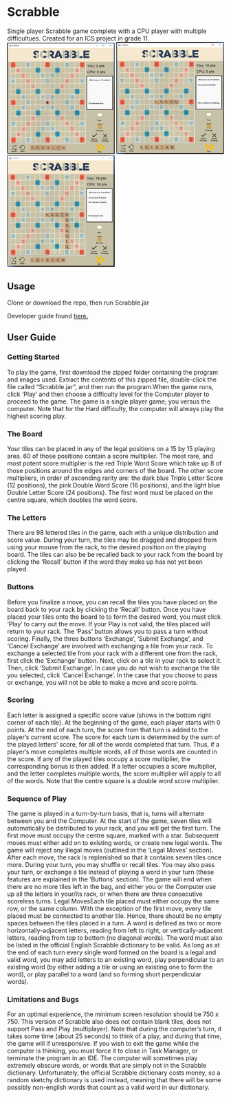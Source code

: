 # Scrabble
 Single player Scrabble game complete with a CPU player with multiple difficultues.
 Created for an ICS project in grade 11. 
 <img src = "images/sample_1.png" width = 250> <img src = "images/sample_2.png" width = 250> <img src = "images/sample_3.png" width = 250>
 
 ## Usage
 Clone or download the repo, then run Scrabble.jar
 
 Developer guide found [here.](https://docs.google.com/document/d/1t2rW5CoKK5A7XOS7FrIgK37NX_cXJJmIM9Lxq-ZIHJ4/edit?usp=sharing)

## User Guide 
### Getting Started

To play the game, first download the zipped folder containing the program and images used. Extract the contents of this zipped file, double-click the file called “Scrabble.jar”, and then run the program.When the game runs, click ‘Play’ and then choose a difficulty level for the Computer player to proceed to the game. The game is a single player game; you versus the computer. Note that for the Hard difficulty, the computer will always play the highest scoring play.  

### The Board

Your tiles can be placed in any of the legal positions on a 15 by 15 playing area. 60 of those positions contain a score multiplier. The most rare, and most potent score multiplier is the red Triple Word Score which take up 8 of those positions around the edges and corners of the board. The other score multipliers, in order of ascending rarity are: the dark blue Triple Letter Score (12 positions), the pink Double Word Score (16 positions), and the light blue Double Letter Score (24 positions). The first word must be placed on the centre square, which doubles the word score.

### The Letters

There are 98 lettered tiles in the game, each with a unique distribution and score value. During your turn, the tiles may be dragged and dropped from using your mouse from the rack, to the desired position on the playing board. The tiles can also be be recalled back to your rack from the board by clicking the ‘Recall’ button if the word they make up has not yet been played. 

### Buttons

Before you finalize a move, you can recall the tiles you have placed on the board back to your rack by clicking the ‘Recall’ button. Once you have placed your tiles onto the board to to form the desired word, you must click ‘Play’ to carry out the move. If your Play is not valid, the tiles placed will return to your rack. The ‘Pass’ button allows you to pass a turn without scoring. Finally, the three buttons ‘Exchange’, ‘Submit Exchange’, and ‘Cancel Exchange’ are involved with exchanging a tile from your rack. To exchange a selected tile from your rack with a different one from the rack, first click the ‘Exchange’ button. Next, click on a tile in your rack to select it. Then, click ‘Submit Exchange’. In case you do not wish to exchange the tile you selected, click ‘Cancel Exchange’. In the case that you choose to pass or exchange, you will not be able to make a move and score points.
 
### Scoring

Each letter is assigned a specific score value (shows in the bottom right corner of each tile). At the beginning of the game, each player starts with 0 points. At the end of each turn, the score from that turn is added to the player’s current score. The score for each turn is determined by the sum of the played letters’ score, for all of the words completed that turn. Thus, if a player’s move completes multiple words, all of those words are counted in the score. If any of the played tiles occupy a score multiplier, the corresponding bonus is then added. If a letter occupies a score multiplier, and the letter completes multiple words, the score multiplier will apply to all of the words. Note that the centre square is a double word score multiplier. 

### Sequence of Play

The game is played in a turn-by-turn basis, that is, turns will alternate between you and the Computer. At the start of the game, seven tiles will automatically be distributed to your rack, and you will get the first turn. The first move must occupy the centre square, marked with a star. Subsequent moves must either add on to existing words, or create new legal words. The game will reject any illegal moves (outlined in the ‘Legal Moves’ section). After each move, the rack is replenished so that it contains seven tiles once more. During your turn, you may shuffle or recall tiles. You may also pass your turn, or exchange a tile instead of playing a word in your turn (these features are explained in the ‘Buttons’ section). The game will end when there are no more tiles left in the bag, and either you or the Computer use up all the letters in your/its rack, or when there are three consecutive scoreless turns.
Legal MovesEach tile placed must either occupy the same row, or the same column. With the exception of the first move, every tile placed must be connected to another tile. Hence, there should be no empty spaces between the tiles placed in a turn. 
A word is defined as two or more horizontally-adjacent letters, reading from left to right, or vertically-adjacent letters, reading from top to bottom (no diagonal words). The word must also be listed in the official English Scrabble dictionary to be valid.
As long as at the end of each turn every single word formed on the board is a legal and valid word, you may add letters to an existing word, play perpendicular to an existing word (by either adding a tile or using an existing one to form the word), or play parallel to a word (and so forming short perpendicular words).

### Limitations and Bugs

For an optimal experience, the minimum screen resolution should be 750 x 750. This version of Scrabble also does not contain blank tiles, does not support Pass and Play (multiplayer). Note that during the computer’s turn, it takes some time (about 25 seconds) to think of a play, and during that time, the game will if unresponsive. If you wish to exit the game while the computer is thinking, you must force it to close in Task Manager, or terminate the program in an IDE. 
The computer will sometimes play extremely obscure words, or words that are simply not in the Scrabble dictionary. Unfortunately, the official Scrabble dictionary costs money, so a random sketchy dictionary is used instead, meaning that there will be some possibly non-english words that count as a valid word in our dictionary. 



